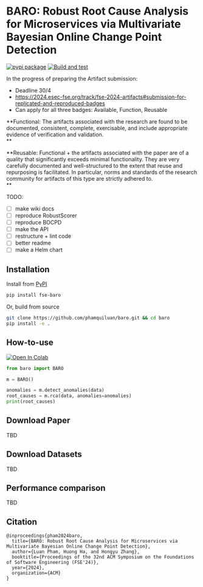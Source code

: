 # BARO: Robust Root Cause Analysis for Microservices via Multivariate Bayesian Online Change Point Detection

[![pypi package](https://img.shields.io/pypi/v/fse-baro.svg)](https://pypi.org/project/fse-baro)
[![Build and test](https://github.com/phamquiluan/baro/actions/workflows/build-and-test.yml/badge.svg)](https://github.com/phamquiluan/baro/actions/workflows/build-and-test.yml)

In the progress of preparing the Artifact submission:
- Deadline 30/4
- https://2024.esec-fse.org/track/fse-2024-artifacts#submission-for-replicated-and-reproduced-badges
- Can apply for all three badges: Available, Function, Reusable

**Functional: The artifacts associated with the research are found to be documented, consistent, complete, exercisable, and include appropriate evidence of verification and validation.	
**

**Reusable: Functional + the artifacts associated with the paper are of a quality that significantly exceeds minimal functionality. They are very carefully documented and well-structured to the extent that reuse and repurposing is facilitated. In particular, norms and standards of the research community for artifacts of this type are strictly adhered to.	
**

TODO:

- [ ] make wiki docs
- [ ] reproduce RobustScorer
- [ ] reproduce BOCPD
- [ ] make the API
- [ ] restructure + lint code
- [ ] better readme
- [ ] make a Helm chart

## Installation

Install from [PyPI](https://pypi.org/project/fse-baro)

```bash
pip install fse-baro
```

Or, build from source

```bash
git clone https://github.com/phamquiluan/baro.git && cd baro
pip install -e .
```

## How-to-use

[![Open In Colab](https://colab.research.google.com/assets/colab-badge.svg)](https://colab.research.google.com/drive/1znckFNPny9zU0Rlc9_Q99E6h3hsJq764?usp=sharing)


```python
from baro import BARO

m = BARO()

anomalies = m.detect_anomalies(data)
root_causes = m.rca(data, anomalies=anomalies)
print(root_causes)
```

## Download Paper

TBD

## Download Datasets

TBD 

## Performance comparison

TBD 

## Citation

```
@inproceedings{pham2024baro,
  title={BARO: Robust Root Cause Analysis for Microservices via Multivariate Bayesian Online Change Point Detection},
  author={Luan Pham, Huong Ha, and Hongyu Zhang},
  booktitle={Proceedings of the 32nd ACM Symposium on the Foundations of Software Engineering (FSE'24)},
  year={2024},
  organization={ACM}
}
```
